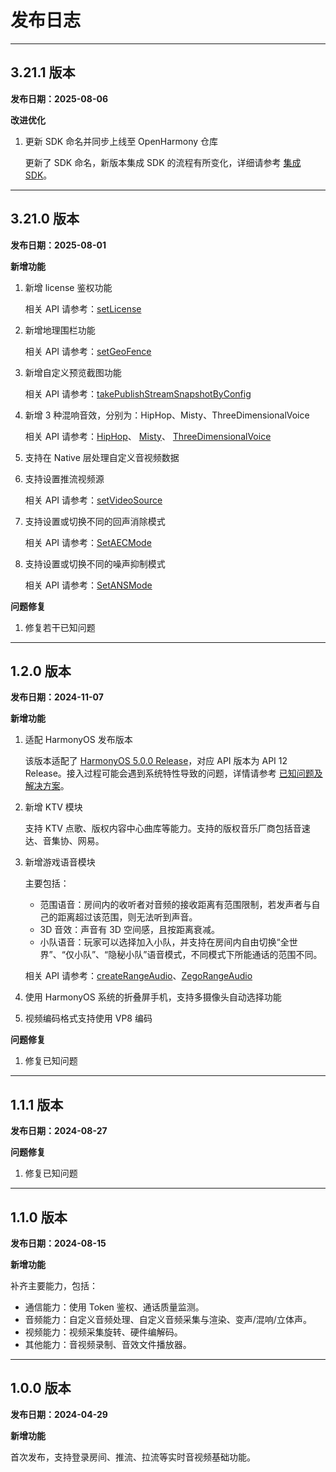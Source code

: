 # 发布日志

- - -

## 3.21.1 版本 <a id="3.21.1"></a>

**发布日期：2025-08-06**

**改进优化**

1. 更新 SDK 命名并同步上线至 OpenHarmony 仓库

      更新了 SDK 命名，新版本集成 SDK 的流程有所变化，详细请参考 [集成 SDK](/real-time-voice-harmonyos/quick-start/integrating-sdk)。

---

## 3.21.0 版本 <a id="3.21.0"></a>

**发布日期：2025-08-01**

**新增功能** 


1. 新增 license 鉴权功能 

    相关 API 请参考：[setLicense](https://doc-zh.zego.im/unique-api/express-video-sdk/zh/ets_ohos/classes/_zegoexpressengine_.zegoexpressengine.html#setlicense)

2. 新增地理围栏功能 

    相关 API 请参考：[setGeoFence](https://doc-zh.zego.im/unique-api/express-video-sdk/zh/ets_ohos/classes/_zegoexpressengine_.zegoexpressengine.html#setgeofence)

3. 新增自定义预览截图功能 

    相关 API 请参考：[takePublishStreamSnapshotByConfig](https://doc-zh.zego.im/unique-api/express-video-sdk/zh/ets_ohos/classes/_zegoexpressengine_.zegoexpressengine.html#takepublishstreamsnapshotbyconfig)


4. 新增 3 种混响音效，分别为：HipHop、Misty、ThreeDimensionalVoice

    相关 API 请参考：[HipHop](https://doc-zh.zego.im/unique-api/express-video-sdk/zh/ets_ohos/enums/_zegoexpressdefines_.zegoreverbpreset.html#hiphop)、 [Misty](https://doc-zh.zego.im/unique-api/express-video-sdk/zh/ets_ohos/enums/_zegoexpressdefines_.zegoreverbpreset.html#misty)、 [ThreeDimensionalVoice](https://doc-zh.zego.im/unique-api/express-video-sdk/zh/ets_ohos/enums/_zegoexpressdefines_.zegoreverbpreset.html#threedimensionalvoice)

5. 支持在 Native 层处理自定义音视频数据

6. 支持设置推流视频源 

    相关 API 请参考：[setVideoSource](https://doc-zh.zego.im/unique-api/express-video-sdk/zh/ets_ohos/classes/_zegoexpressengine_.zegoexpressengine.html#setvideosource)

7. 支持设置或切换不同的回声消除模式

    相关 API 请参考：[SetAECMode](https://doc-zh.zego.im/unique-api/express-video-sdk/zh/ets_ohos/classes/_zegoexpressengine_.zegoexpressengine.html#setaecmode)

8. 支持设置或切换不同的噪声抑制模式

    相关 API 请参考：[SetANSMode](https://doc-zh.zego.im/unique-api/express-video-sdk/zh/ets_ohos/classes/_zegoexpressengine_.zegoexpressengine.html#setansmode)


**问题修复**

1. 修复若干已知问题

---

## 1.2.0 版本 <a id="1.2.0"></a>

**发布日期：2024-11-07**

**新增功能**

1. 适配 HarmonyOS 发布版本

    该版本适配了 [HarmonyOS 5.0.0 Release](https://developer.huawei.com/consumer/cn/doc/harmonyos-releases-V5/overview-V5)，对应 API 版本为 API 12 Release。接入过程可能会遇到系统特性导致的问题，详情请参考 [已知问题及解决方案](https://doc-zh.zego.im/article/20445)。


2. 新增 KTV 模块

    支持 KTV 点歌、版权内容中心曲库等能力。支持的版权音乐厂商包括音速达、音集协、网易。

3. 新增游戏语音模块

    主要包括：
    - 范围语音：房间内的收听者对音频的接收距离有范围限制，若发声者与自己的距离超过该范围，则无法听到声音。
    - 3D 音效：声音有 3D 空间感，且按距离衰减。
    - 小队语音：玩家可以选择加入小队，并支持在房间内自由切换“全世界”、“仅小队”、“隐秘小队”语音模式，不同模式下所能通话的范围不同。

    相关 API 请参考：[createRangeAudio](https://doc-zh.zego.im/unique-api/express-video-sdk/zh/ets_ohos/classes/_zegoexpressengine_.zegoexpressengine.html#createrangeaudio)、[ZegoRangeAudio](https://doc-zh.zego.im/unique-api/express-video-sdk/zh/ets_ohos/classes/_zegoexpressdefines_.zegorangeaudio.html)


4. 使用 HarmonyOS 系统的折叠屏手机，支持多摄像头自动选择功能

5. 视频编码格式支持使用 VP8 编码

**问题修复**

1. 修复已知问题

---
## 1.1.1 版本 <a id="1.1.1"></a>

**发布日期：2024-08-27**

**问题修复**

1. 修复已知问题

---
## 1.1.0 版本 <a id="1.1.0"></a>

**发布日期：2024-08-15**

**新增功能**

补齐主要能力，包括：
- 通信能力：使用 Token 鉴权、通话质量监测。
- 音频能力：自定义音频处理、自定义音频采集与渲染、变声/混响/立体声。
- 视频能力：视频采集旋转、硬件编解码。
- 其他能力：音视频录制、音效文件播放器。

---
## 1.0.0 版本 <a id="1.0.0"></a>

**发布日期：2024-04-29**

**新增功能**

首次发布，支持登录房间、推流、拉流等实时音视频基础功能。




<Content />

